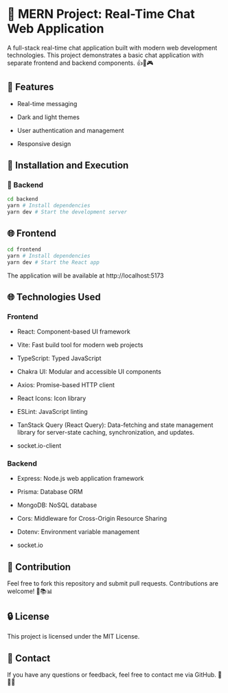 # 💬 MERN Project: Real-Time Chat Web Application 

A full-stack real-time chat application built with modern web development technologies. This project demonstrates a basic chat application with separate frontend and backend components. 👍🌟🎮


## 🚀 Features 

- Real-time messaging

- Dark and light themes

- User authentication and management

- Responsive design

## 🔄 Installation and Execution

### 🔧 Backend

```bash
cd backend
yarn # Install dependencies
yarn dev # Start the development server
```

## 🌐 Frontend
```bash
cd frontend
yarn # Install dependencies
yarn dev # Start the React app
```

The application will be available at http://localhost:5173

## 🌐 Technologies Used

### Frontend

- React: Component-based UI framework

- Vite: Fast build tool for modern web projects

- TypeScript: Typed JavaScript

- Chakra UI: Modular and accessible UI components

- Axios: Promise-based HTTP client

- React Icons: Icon library

- ESLint: JavaScript linting

- TanStack Query (React Query): Data-fetching and state management library for server-state caching, synchronization, and updates.

- socket.io-client

### Backend

- Express: Node.js web application framework

- Prisma: Database ORM

- MongoDB: NoSQL database

- Cors: Middleware for Cross-Origin Resource Sharing

- Dotenv: Environment variable management

- socket.io


## 📢 Contribution

Feel free to fork this repository and submit pull requests. Contributions are welcome! 🙌📚📊

## 🔒 License 

This project is licensed under the MIT License. 

## 📧 Contact

If you have any questions or feedback, feel free to contact me via GitHub. 👤🔗📲